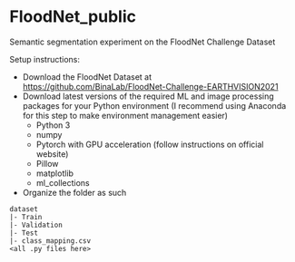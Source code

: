 # FloodNet_public
Semantic segmentation experiment on the FloodNet Challenge Dataset

Setup instructions:
- Download the FloodNet Dataset at https://github.com/BinaLab/FloodNet-Challenge-EARTHVISION2021
- Download latest versions of the required ML and image processing packages for your Python environment (I recommend using Anaconda for this step to make environment management easier)
  - Python 3
  - numpy
  - Pytorch with GPU acceleration (follow instructions on official website)
  - Pillow
  - matplotlib
  - ml_collections
- Organize the folder as such

```
dataset
|- Train
|- Validation
|- Test
|- class_mapping.csv
<all .py files here>
```
